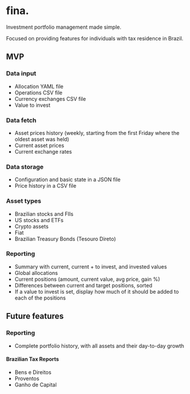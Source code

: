 # fina.

Investment portfolio management made simple.

Focused on providing features for individuals with tax residence in Brazil.

## MVP
### Data input
- Allocation YAML file
- Operations CSV file
- Currency exchanges CSV file
- Value to invest

### Data fetch
- Asset prices history (weekly, starting from the first Friday where the oldest asset was held)
- Current asset prices
- Current exchange rates

### Data storage
- Configuration and basic state in a JSON file
- Price history in a CSV file

### Asset types
- Brazilian stocks and FIIs
- US stocks and ETFs
- Crypto assets
- Fiat
- Brazilian Treasury Bonds (Tesouro Direto)

### Reporting
- Summary with current, current + to invest, and invested values
- Global allocations
- Current positions (amount, current value, avg price, gain %)
- Differences between current and target positions, sorted
- If a value to invest is set, display how much of it should be added to each of the positions

## Future features
### Reporting
- Complete portfolio history, with all assets and their day-to-day growth

#### Brazilian Tax Reports
- Bens e Direitos
- Proventos
- Ganho de Capital
